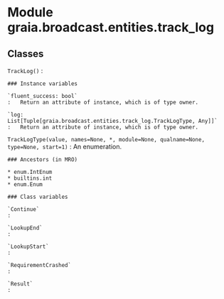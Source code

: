 Module graia.broadcast.entities.track_log
=========================================

Classes
-------

`TrackLog()`
:   

    ### Instance variables

    `fluent_success: bool`
    :   Return an attribute of instance, which is of type owner.

    `log: List[Tuple[graia.broadcast.entities.track_log.TrackLogType, Any]]`
    :   Return an attribute of instance, which is of type owner.

`TrackLogType(value, names=None, *, module=None, qualname=None, type=None, start=1)`
:   An enumeration.

    ### Ancestors (in MRO)

    * enum.IntEnum
    * builtins.int
    * enum.Enum

    ### Class variables

    `Continue`
    :

    `LookupEnd`
    :

    `LookupStart`
    :

    `RequirementCrashed`
    :

    `Result`
    :